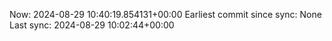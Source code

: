 Now: 2024-08-29 10:40:19.854131+00:00 Earliest commit since sync: None Last sync: 2024-08-29 10:02:44+00:00
